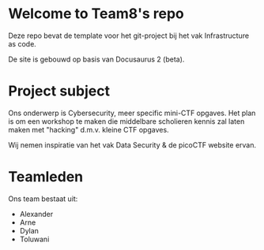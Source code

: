 # Welcome to Team8's repo

Deze  repo bevat de template voor het git-project bij het vak Infrastructure as code. 

De site is gebouwd op basis van Docusaurus 2 (beta). 
 



# Project subject
Ons onderwerp is Cybersecurity, meer specific mini-CTF opgaves. Het plan is om een workshop te maken die middelbare scholieren kennis zal laten maken met "hacking" d.m.v. kleine CTF opgaves.

Wij nemen inspiratie van het vak Data Security & de picoCTF website ervan.

# Teamleden
Ons team bestaat uit:
- Alexander
- Arne
- Dylan
- Toluwani
